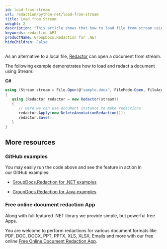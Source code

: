 ```yaml
---
id: load-from-stream
url: redaction/python-net/load-from-stream
title: Load from Stream
weight: 2
description: "This article shows that how to load file from stream using redaction API"
keywords: redaction API
productName: GroupDocs.Redaction for .NET
hideChildren: False
---
```

As an alternative to a local file, [Redac](https://reference.groupdocs.com/python-net/redaction/groupdocs.redaction/redactor)[t](https://reference.groupdocs.com/python-net/redaction/groupdocs.redaction/redactor)[or](https://reference.groupdocs.com/python-net/redaction/groupdocs.redaction/redactor) can open a document from stream.

The following example demonstrates how to load and redact a document using Stream:

**C#**

```csharp
using (Stream stream = File.Open(@"sample.docx", FileMode.Open, FileAccess.ReadWrite))
{
   using (Redactor redactor = new Redactor(stream))
   {
      // Here we can use document instance to make redactions
      redactor.Apply(new DeleteAnnotationRedaction());
      redactor.Save();
   }
}
```

## More resources

### GitHub examples

You may easily run the code above and see the feature in action in our GitHub examples:

*   [GroupDocs.Redaction for .NET examples](https://github.com/groupdocs-redaction/GroupDocs.Redaction-for-.NET)
    
*   [GroupDocs.Redaction for Java examples](https://github.com/groupdocs-redaction/GroupDocs.Redaction-for-Java)
    

### Free online document redaction App

Along with full featured .NET library we provide simple, but powerful free Apps.

You are welcome to perform redactions for various document formats like PDF, DOC, DOCX, PPT, PPTX, XLS, XLSX, Emails and more with our free online [Free Online Document Redaction App](https://products.groupdocs.app/redaction).
